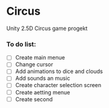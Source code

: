 # Circus
Unity 2.5D Circus game progekt

### To do list:
- [ ] Create main menue
- [ ] Change cursor 
- [ ] Add animations to dice and clouds
- [ ] Add sounds an music 
- [ ] Create character selection screen
- [ ] Create aetting menue 
- [ ] Create second  